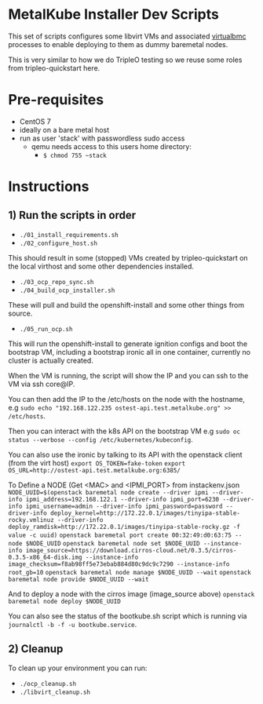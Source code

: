 MetalKube Installer Dev Scripts
===============================

This set of scripts configures some libvirt VMs and associated
[virtualbmc](https://docs.openstack.org/tripleo-docs/latest/install/environments/virtualbmc.html) processes to enable deploying to them as dummy baremetal nodes.

This is very similar to how we do TripleO testing so we reuse some roles
from tripleo-quickstart here.

# Pre-requisites

- CentOS 7
- ideally on a bare metal host
- run as user 'stack' with passwordless sudo access
  - qemu needs access to this users home directory:
    - `$ chmod 755 ~stack`

# Instructions

## 1) Run the scripts in order

- `./01_install_requirements.sh`
- `./02_configure_host.sh`

This should result in some (stopped) VMs created by tripleo-quickstart on the
local virthost and some other dependencies installed.

- `./03_ocp_repo_sync.sh`
- `./04_build_ocp_installer.sh`

These will pull and build the openshift-install and some other things from
source.

- `./05_run_ocp.sh`

This will run the openshift-install to generate ignition configs and boot the
bootstrap VM, including a bootstrap ironic all in one container,
currently no cluster is actually created.

When the VM is running, the script will show the IP and you can ssh to the
VM via ssh core@IP.

You can then add the IP to the /etc/hosts on the node with the hostname,
e.g `sudo echo "192.168.122.235 ostest-api.test.metalkube.org" >> /etc/hosts`.

Then you can interact with the k8s API on the bootstrap VM e.g
`sudo oc status --verbose --config /etc/kubernetes/kubeconfig`.

You can also use the ironic by talking to its API with the openstack client (from the
virt host)
`export OS_TOKEN=fake-token`
`export OS_URL=http://ostest-api.test.metalkube.org:6385/`

To Define a NODE (Get \<MAC\> and \<IPMI\_PORT\> from instackenv.json
`NODE_UUID=$(openstack baremetal node create --driver ipmi --driver-info ipmi_address=192.168.122.1 --driver-info ipmi_port=6230 --driver-info ipmi_username=admin --driver-info ipmi_password=password --driver-info deploy_kernel=http://172.22.0.1/images/tinyipa-stable-rocky.vmlinuz --driver-info deploy_ramdisk=http://172.22.0.1/images/tinyipa-stable-rocky.gz -f value -c uuid)`
`openstack baremetal port create 00:32:49:d0:63:75 --node $NODE_UUID`
`openstack baremetal node set $NODE_UUID --instance-info image_source=https://download.cirros-cloud.net/0.3.5/cirros-0.3.5-x86_64-disk.img --instance-info image_checksum=f8ab98ff5e73ebab884d80c9dc9c7290 --instance-info root_gb=10`
`openstack baremetal node manage $NODE_UUID --wait`
`openstack baremetal node provide $NODE_UUID --wait`

And to deploy a node with the cirros image (image\_source above)
`openstack baremetal node deploy $NODE_UUID`

You can also see the status of the bootkube.sh script which is running via
`journalctl -b -f -u bootkube.service`.

## 2) Cleanup

To clean up your environment you can run:

- `./ocp_cleanup.sh`
- `./libvirt_cleanup.sh`
